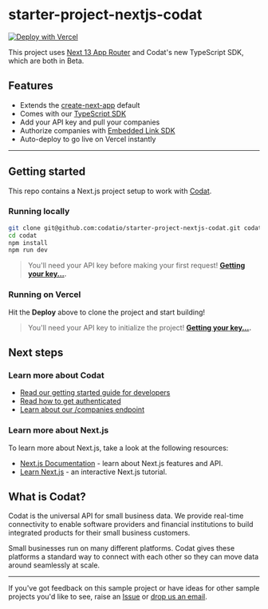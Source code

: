 # starter-project-nextjs-codat

[![Deploy with Vercel](https://vercel.com/button)](https://vercel.com/new/clone?repository-url=https%3A%2F%2Fgithub.com%2Fcodatio%2Fstarter-project-nextjs-codat&env=CODAT_AUTH_HEADER&envDescription=Your%20Codat%20Auth%20Header&envLink=https%3A%2F%2Fdocs.codat.io%2Freference%2Fauthentication)

This project uses [Next 13 App Router](https://beta.nextjs.org/docs/getting-started) and Codat's new TypeScript SDK, which are both in Beta.

## Features

- Extends the [create-next-app](https://nextjs.org/docs/getting-started/installation) default
- Comes with our [TypeScript SDK](https://github.com/codatio/client-sdk-typescript)
- Add your API key and pull your companies
- Authorize companies with [Embedded Link SDK](https://docs.codat.io/auth-flow/authorize-embedded-link)
- Auto-deploy to go live on Vercel instantly

---

## Getting started

This repo contains a Next.js project setup to work with [Codat](#what-is-codat).

### Running locally

```bash
git clone git@github.com:codatio/starter-project-nextjs-codat.git codat
cd codat
npm install
npm run dev
```

> You'll need your API key before making your first request!
> **[Getting your key...](https://docs.codat.io/reference/authentication).**

### Running on Vercel

Hit the **Deploy** above to clone the project and start building!

> You'll need your API key to initialize the project!
> **[Getting your key...](https://docs.codat.io/reference/authentication).**

## Next steps

### Learn more about Codat

- [Read our getting started guide for developers](https://docs.codat.io/docs/get-started-api)
- [Read how to get authenticated](https://docs.codat.io/reference/authentication)
- [Learn about our /companies endpoint](https://docs.codat.io/reference/listcompanies)

### Learn more about Next.js

To learn more about Next.js, take a look at the following resources:

- [Next.js Documentation](https://beta.nextjs.org/docs/getting-started) - learn about Next.js features and API.
- [Learn Next.js](https://nextjs.org/learn) - an interactive Next.js tutorial.

## What is Codat?

Codat is the universal API for small business data. We provide real-time connectivity to enable software providers and financial institutions to build integrated products for their small business customers.

Small businesses run on many different platforms. Codat gives these platforms a standard way to connect with each other so they can move data around seamlessly at scale.

---

If you've got feedback on this sample project or have ideas for other sample projects you'd like to see, raise an [Issue](https://github.com/codatio/starter-project-nextjs-codat/issues) or [drop us an email](mailto:developer-experience@codat.io).

